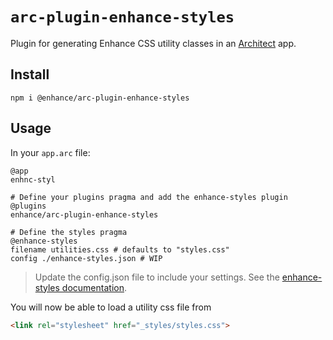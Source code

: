 # `arc-plugin-enhance-styles`

Plugin for generating Enhance CSS utility classes in an [Architect](https://arc.codes) app.

## Install

`npm i @enhance/arc-plugin-enhance-styles`

## Usage

In your `app.arc` file:

```arc
@app
enhnc-styl

# Define your plugins pragma and add the enhance-styles plugin
@plugins
enhance/arc-plugin-enhance-styles

# Define the styles pragma
@enhance-styles
filename utilities.css # defaults to "styles.css"
config ./enhance-styles.json # WIP
``` 

> Update the config.json file to include your settings. See the [enhance-styles documentation](https://github.com/enhance-dev/enhance-styles).

You will now be able to load a utility css file from

```html
<link rel="stylesheet" href="_styles/styles.css">
```
